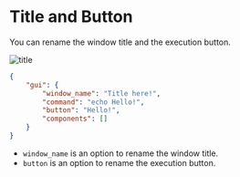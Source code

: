 # Title and Button

You can rename the window title and the execution button.  

![title](https://github.com/matyalatte/tuw/assets/69258547/7be563b8-1ee0-4500-94c4-5ca575ad185f)  

```json
{
    "gui": {
        "window_name": "Title here!",
        "command": "echo Hello!",
        "button": "Hello!",
        "components": []
    }
}
```

-   `window_name` is an option to rename the window title.
-   `button` is an option to rename the execution button.
